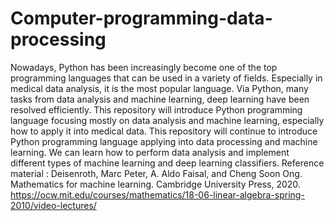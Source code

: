 # Computer-programming-data-processing
Nowadays, Python has been increasingly become one of the top programming languages that can be used in a variety of fields. Especially in medical data analysis, it is the most popular language. Via Python, many tasks from data analysis and machine learning, deep learning have been resolved efficiently. This repository will introduce Python programming language focusing mostly on data analysis and machine learning, especially how to apply it into medical data.
This repository will continue to introduce Python programming language applying into data processing and machine learning. We can learn how to perform data analysis and implement different types of machine learning and deep learning classifiers. 
Reference material : Deisenroth, Marc Peter, A. Aldo Faisal, and Cheng Soon Ong. Mathematics for machine learning. Cambridge University Press, 2020. https://ocw.mit.edu/courses/mathematics/18-06-linear-algebra-spring-2010/video-lectures/
